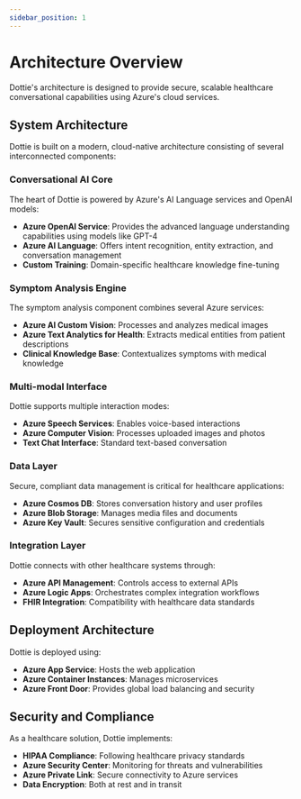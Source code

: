 ```yaml
---
sidebar_position: 1
---
```


# Architecture Overview

Dottie's architecture is designed to provide secure, scalable healthcare conversational capabilities using Azure's cloud services.

## System Architecture

Dottie is built on a modern, cloud-native architecture consisting of several interconnected components:

### Conversational AI Core

The heart of Dottie is powered by Azure's AI Language services and OpenAI models:

- **Azure OpenAI Service**: Provides the advanced language understanding capabilities using models like GPT-4
- **Azure AI Language**: Offers intent recognition, entity extraction, and conversation management
- **Custom Training**: Domain-specific healthcare knowledge fine-tuning

### Symptom Analysis Engine

The symptom analysis component combines several Azure services:

- **Azure AI Custom Vision**: Processes and analyzes medical images
- **Azure Text Analytics for Health**: Extracts medical entities from patient descriptions
- **Clinical Knowledge Base**: Contextualizes symptoms with medical knowledge

### Multi-modal Interface

Dottie supports multiple interaction modes:

- **Azure Speech Services**: Enables voice-based interactions
- **Azure Computer Vision**: Processes uploaded images and photos
- **Text Chat Interface**: Standard text-based conversation

### Data Layer

Secure, compliant data management is critical for healthcare applications:

- **Azure Cosmos DB**: Stores conversation history and user profiles
- **Azure Blob Storage**: Manages media files and documents
- **Azure Key Vault**: Secures sensitive configuration and credentials

### Integration Layer

Dottie connects with other healthcare systems through:

- **Azure API Management**: Controls access to external APIs
- **Azure Logic Apps**: Orchestrates complex integration workflows
- **FHIR Integration**: Compatibility with healthcare data standards

## Deployment Architecture

Dottie is deployed using:

- **Azure App Service**: Hosts the web application
- **Azure Container Instances**: Manages microservices
- **Azure Front Door**: Provides global load balancing and security

## Security and Compliance

As a healthcare solution, Dottie implements:

- **HIPAA Compliance**: Following healthcare privacy standards
- **Azure Security Center**: Monitoring for threats and vulnerabilities
- **Azure Private Link**: Secure connectivity to Azure services
- **Data Encryption**: Both at rest and in transit 